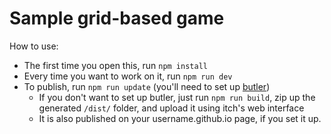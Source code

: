 # Sample grid-based game

How to use:

- The first time you open this, run `npm install`
- Every time you want to work on it, run `npm run dev`
- To publish, run `npm run update` (you'll need to set up [butler](https://itch.io/docs/butler/))
    - If you don't want to set up butler, just run `npm run build`, zip up the generated `/dist/` folder, and upload it using itch's web interface
    - It is also published on your username.github.io page, if you set it up.
